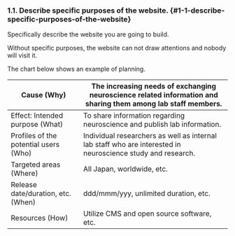 ### 1.1. Describe specific purposes of the website. {#1-1-describe-specific-purposes-of-the-website}

Specifically describe the website you are going to build.

Without specific purposes, the website can not draw attentions and nobody will visit it.

The chart below shows an example of planning.

| Cause (Why) | The increasing needs of exchanging neuroscience related information and sharing them among lab staff members. |
| --- | --- |
| Effect: Intended purpose (What) | To share information regarding neuroscience and publish lab information. |
| Profiles of the potential users (Who) | Individual researchers as well as internal lab staff who are interested in neuroscience study and research. |
| Targeted areas (Where) | All Japan, worldwide, etc. |
| Release date/duration, etc. (When) | ddd/mmm/yyy, unlimited duration, etc. |
| Resources (How) | Utilize CMS and open source software, etc. |